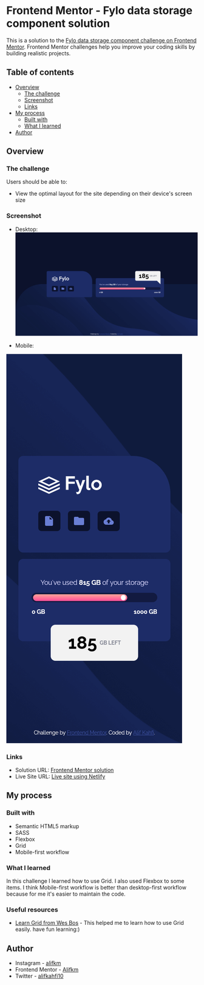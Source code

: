 # Frontend Mentor - Fylo data storage component solution

This is a solution to the [Fylo data storage component challenge on Frontend Mentor](https://www.frontendmentor.io/challenges/fylo-data-storage-component-1dZPRbV5n). Frontend Mentor challenges help you improve your coding skills by building realistic projects. 

## Table of contents

- [Overview](#overview)
  - [The challenge](#the-challenge)
  - [Screenshot](#screenshot)
  - [Links](#links)
- [My process](#my-process)
  - [Built with](#built-with)
  - [What I learned](#what-i-learned)
- [Author](#author)

## Overview

### The challenge

Users should be able to:

- View the optimal layout for the site depending on their device's screen size

### Screenshot

- Desktop:
![](./images/screenshot%20desktop.png)

- Mobile:

![](./images/screenshot%20mobile.png)

### Links

- Solution URL: [Frontend Mentor solution](https://www.frontendmentor.io/solutions/fylo-data-storage-component-with-html-and-css-with-sass-Ke-CghfY08)
- Live Site URL: [Live site using Netlify](https://dazzling-nasturtium-03ca6a.netlify.app)

## My process

### Built with

- Semantic HTML5 markup
- SASS
- Flexbox
- Grid
- Mobile-first workflow

### What I learned

In this challenge I learned how to use Grid. I also used Flexbox to some items. I think Mobile-first workflow is better than desktop-first workflow because for me it's easier to maintain the code. 

### Useful resources

- [Learn Grid from Wes Bos](https://www.youtube.com/watch?v=T-slCsOrLcc&list=PLu8EoSxDXHP5CIFvt9-ze3IngcdAc2xKG) - This helped me to learn how to use Grid easily. have fun learning:)

## Author

- Instagram - [alifkm](https://www.instagram.com/alifkm/)
- Frontend Mentor - [Alifkm](https://www.frontendmentor.io/profile/Alifkm)
- Twitter - [alifkahfi10](https://twitter.com/AlifKahfi10?t=nxZrhm9DfsdiNFUcbeGSZA&s=06)